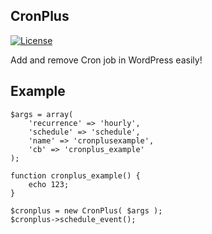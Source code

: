 ## CronPlus
[![License](https://img.shields.io/badge/License-GPL%20v3-blue.svg)](http://www.gnu.org/licenses/gpl-3.0)   

Add and remove Cron job in WordPress easily!

## Example

```
$args = array(
    'recurrence' => 'hourly',
    'schedule' => 'schedule',
    'name' => 'cronplusexample',
    'cb' => 'cronplus_example'
);

function cronplus_example() {
	echo 123;
}

$cronplus = new CronPlus( $args );
$cronplus->schedule_event();
```